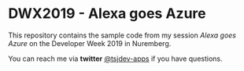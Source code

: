 # DWX2019 - Alexa goes Azure

This repository contains the sample code from my session *Alexa goes Azure* on the Developer Week 2019 in Nuremberg.

You can reach me via **twitter** [@tsjdev-apps](https://twitter.com/tsjdev-apps) if you have questions.

